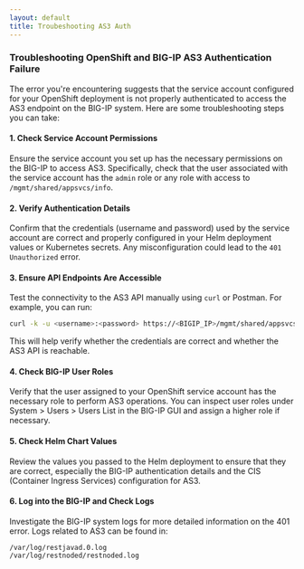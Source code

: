 ```yaml
---
layout: default
title: Troubeshooting AS3 Auth
---
```



### Troubleshooting OpenShift and BIG-IP AS3 Authentication Failure

The error you're encountering suggests that the service account configured for your OpenShift deployment is not properly authenticated to access the AS3 endpoint on the BIG-IP system. Here are some troubleshooting steps you can take:

#### 1. Check Service Account Permissions
Ensure the service account you set up has the necessary permissions on the BIG-IP to access AS3. Specifically, check that the user associated with the service account has the `admin` role or any role with access to `/mgmt/shared/appsvcs/info`.

#### 2. Verify Authentication Details
Confirm that the credentials (username and password) used by the service account are correct and properly configured in your Helm deployment values or Kubernetes secrets. Any misconfiguration could lead to the `401 Unauthorized` error.

#### 3. Ensure API Endpoints Are Accessible
Test the connectivity to the AS3 API manually using `curl` or Postman. For example, you can run:

```bash
curl -k -u <username>:<password> https://<BIGIP_IP>/mgmt/shared/appsvcs/info
```

This will help verify whether the credentials are correct and whether the AS3 API is reachable.

#### 4. Check BIG-IP User Roles
Verify that the user assigned to your OpenShift service account has the necessary role to perform AS3 operations. You can inspect user roles under System > Users > Users List in the BIG-IP GUI and assign a higher role if necessary.

#### 5. Check Helm Chart Values

Review the values you passed to the Helm deployment to ensure that they are correct, especially the BIG-IP authentication details and the CIS (Container Ingress Services) configuration for AS3.

#### 6. Log into the BIG-IP and Check Logs

Investigate the BIG-IP system logs for more detailed information on the 401 error. Logs related to AS3 can be found in:

    /var/log/restjavad.0.log
    /var/log/restnoded/restnoded.log